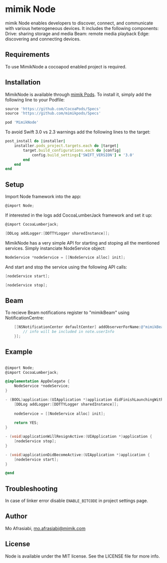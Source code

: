 # mimik Node

mimik Node enables developers to discover, connect, and communicate with various heterogeneous devices.
It includes the following components:
Drive: sharing storage and media
Beam: remote media playback
Edge: discovering and connecting devices.

## Requirements

To use MimikNode a cocoapod enabled project is required. 

## Installation

MimikNode is available through [mimik Pods](https://github.com/mimikpods). To install
it, simply add the following line to your Podfile:

```ruby
source 'https://github.com/CocoaPods/Specs'
source 'https://github.com/mimikpods/Specs'
```

```ruby
pod 'MimikNode'
```

To avoid Swift 3.0 vs 2.3 warnings add the following lines to the target:

```ruby
post_install do |installer|
    installer.pods_project.targets.each do |target|
        target.build_configurations.each do |config|
            config.build_settings['SWIFT_VERSION'] = '3.0'
        end
    end
end
```

## Setup

Import Node framework into the app:

```ObjectiveC
@import Node;
```

If interested in the logs add CocoaLumberJack framework and set it up:

```ObjectiveC
@import CocoaLumberjack;
```

```ObjectiveC
[DDLog addLogger:[DDTTYLogger sharedInstance]];
```

MimikNode has a very simple API for starting and stoping all the mentioned services.
Simply instanciate NodeService object:
```ObjectiveC
NodeService *nodeService = [[NodeService alloc] init];
```
And start and stop the service using the following API calls:

```ObjectiveC
[nodeService start];
```

```ObjectiveC
[nodeService stop];
```

## Beam

To recieve Beam notifications register to "mimikBeam" using NotificationCentre:

```ObjectiveC
    [[NSNotificationCenter defaultCenter] addObserverForName:@"mimikBeam" object:nil queue:[NSOperationQueue mainQueue] usingBlock:^(NSNotification * _Nonnull note) {
        // info will be included in note.userInfo
    }];
```

## Example

```ObjectiveC

@import Node;
@import CocoaLumberjack;

@implementation AppDelegate {
    NodeService *nodeService;
}

- (BOOL)application:(UIApplication *)application didFinishLaunchingWithOptions:(NSDictionary *)launchOptions {
    [DDLog addLogger:[DDTTYLogger sharedInstance]];
    
    nodeService = [[NodeService alloc] init];
    
    return YES;
}

- (void)applicationWillResignActive:(UIApplication *)application {
    [nodeService stop];
}

- (void)applicationDidBecomeActive:(UIApplication *)application {    
    [nodeService start];
}

@end
```

## Troubleshooting

In case of linker error disable ```ENABLE_BITCODE``` in project settings page.

## Author

Mo Afrasiabi, mo.afrasiabi@mimik.com

## License

Node is available under the MIT license. See the LICENSE file for more info.
